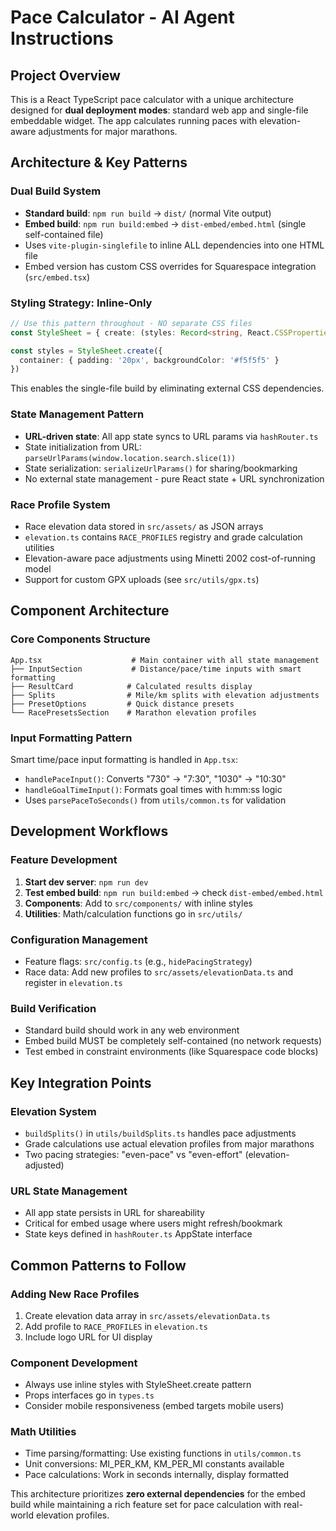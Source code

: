 # Pace Calculator - AI Agent Instructions

## Project Overview

This is a React TypeScript pace calculator with a unique architecture designed for **dual deployment modes**: standard web app and single-file embeddable widget. The app calculates running paces with elevation-aware adjustments for major marathons.

## Architecture & Key Patterns

### Dual Build System
- **Standard build**: `npm run build` → `dist/` (normal Vite output)
- **Embed build**: `npm run build:embed` → `dist-embed/embed.html` (single self-contained file)
- Uses `vite-plugin-singlefile` to inline ALL dependencies into one HTML file
- Embed version has custom CSS overrides for Squarespace integration (`src/embed.tsx`)

### Styling Strategy: Inline-Only
```typescript
// Use this pattern throughout - NO separate CSS files
const StyleSheet = { create: (styles: Record<string, React.CSSProperties>) => styles }

const styles = StyleSheet.create({
  container: { padding: '20px', backgroundColor: '#f5f5f5' }
})
```
This enables the single-file build by eliminating external CSS dependencies.

### State Management Pattern
- **URL-driven state**: All app state syncs to URL params via `hashRouter.ts`
- State initialization from URL: `parseUrlParams(window.location.search.slice(1))`
- State serialization: `serializeUrlParams()` for sharing/bookmarking
- No external state management - pure React state + URL synchronization

### Race Profile System
- Race elevation data stored in `src/assets/` as JSON arrays
- `elevation.ts` contains `RACE_PROFILES` registry and grade calculation utilities
- Elevation-aware pace adjustments using Minetti 2002 cost-of-running model
- Support for custom GPX uploads (see `src/utils/gpx.ts`)

## Component Architecture

### Core Components Structure
```
App.tsx                    # Main container with all state management
├── InputSection           # Distance/pace/time inputs with smart formatting
├── ResultCard            # Calculated results display
├── Splits                # Mile/km splits with elevation adjustments
├── PresetOptions         # Quick distance presets
└── RacePresetsSection    # Marathon elevation profiles
```

### Input Formatting Pattern
Smart time/pace input formatting is handled in `App.tsx`:
- `handlePaceInput()`: Converts "730" → "7:30", "1030" → "10:30"
- `handleGoalTimeInput()`: Formats goal times with h:mm:ss logic
- Uses `parsePaceToSeconds()` from `utils/common.ts` for validation

## Development Workflows

### Feature Development
1. **Start dev server**: `npm run dev`
2. **Test embed build**: `npm run build:embed` → check `dist-embed/embed.html`
3. **Components**: Add to `src/components/` with inline styles
4. **Utilities**: Math/calculation functions go in `src/utils/`

### Configuration Management
- Feature flags: `src/config.ts` (e.g., `hidePacingStrategy`)
- Race data: Add new profiles to `src/assets/elevationData.ts` and register in `elevation.ts`

### Build Verification
- Standard build should work in any web environment
- Embed build MUST be completely self-contained (no network requests)
- Test embed in constraint environments (like Squarespace code blocks)

## Key Integration Points

### Elevation System
- `buildSplits()` in `utils/buildSplits.ts` handles pace adjustments
- Grade calculations use actual elevation profiles from major marathons
- Two pacing strategies: "even-pace" vs "even-effort" (elevation-adjusted)

### URL State Management
- All app state persists in URL for shareability
- Critical for embed usage where users might refresh/bookmark
- State keys defined in `hashRouter.ts` AppState interface

## Common Patterns to Follow

### Adding New Race Profiles
1. Create elevation data array in `src/assets/elevationData.ts`
2. Add profile to `RACE_PROFILES` in `elevation.ts`
3. Include logo URL for UI display

### Component Development
- Always use inline styles with StyleSheet.create pattern
- Props interfaces go in `types.ts`
- Consider mobile responsiveness (embed targets mobile users)

### Math Utilities
- Time parsing/formatting: Use existing functions in `utils/common.ts`
- Unit conversions: MI_PER_KM, KM_PER_MI constants available
- Pace calculations: Work in seconds internally, display formatted

This architecture prioritizes **zero external dependencies** for the embed build while maintaining a rich feature set for pace calculation with real-world elevation profiles.